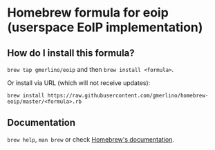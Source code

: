 # Homebrew formula for eoip (userspace EoIP implementation)
## How do I install this formula?
`brew tap gmerlino/eoip` and then `brew install <formula>`.

Or install via URL (which will not receive updates):

```
brew install https://raw.githubusercontent.com/gmerlino/homebrew-eoip/master/<formula>.rb
```

## Documentation
`brew help`, `man brew` or check [Homebrew's documentation](https://github.com/Homebrew/brew/tree/master/share/doc/homebrew#readme).
